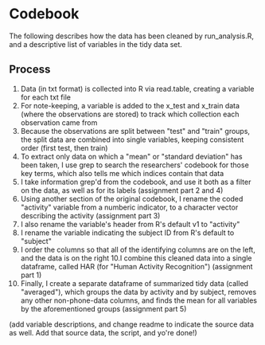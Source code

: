 Codebook
========

The following describes how the data has been cleaned by run_analysis.R, and a descriptive list of variables in the tidy data set.

Process
-------
1. Data (in txt format) is collected into R via read.table, creating a variable for each txt file
2. For note-keeping, a variable is added to the x_test and x_train data (where the observations are stored) to track which collection each observation came from
3. Because the observations are split between "test" and "train" groups, the split data are combined into single variables, keeping consistent order (first test, then train)
4. To extract only data on which a "mean" or "standard deviation" has been taken, I use grep to search the researchers' codebook for those key terms, which also tells me which indices contain that data
5. I take information grep'd from the codebook, and use it both as a filter on the data, as well as for its labels (assignment part 2 and 4)
6. Using another section of the original codebook, I rename the coded "activity" variable from a numberic indicator, to a character vector describing the activity (assignment part 3)
7. I also rename the variable's header from R's default v1 to "activity"
8. I rename the variable indicating the subject ID from R's default to "subject"
9. I order the columns so that all of the identifying columns are on the left, and the data is on the right
10.I combine this cleaned data into a single dataframe, called HAR (for "Human Activity Recognition") (assignment part 1)
11. Finally, I create a separate dataframe of summarized tidy data (called "averaged"), which groups the data by activity and by subject, removes any other non-phone-data columns, and finds the mean for all variables by the aforementioned groups (assignment part 5)

(add variable descriptions, and change readme to indicate the source data as well. Add that source data, the script, and yo're done!)

